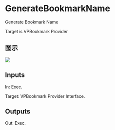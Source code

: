 # GenerateBookmarkName

Generate Bookmark Name

Target is VPBookmark Provider

## 图示

![]($-20221218-18115824.png)

## Inputs

In: Exec.

Target: VPBookmark Provider Interface.  

## Outputs

Out: Exec.

